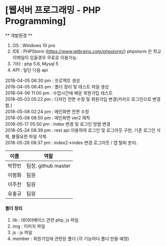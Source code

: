 <h1>[웹서버 프로그래밍 - PHP Programming]</h1>


** 개발환경 **
1. OS : Windows 10 pro
2. IDE : PHPStorm (https://www.jetbrains.com/phpstorm/) phpstorm 은 학교 이메일이 있을경우 무료로 이용가능.
3. 기타 : php 5.6, Mysql 5
4. API : 일단 다음 api


2018-04-05 06:30 pm : 프로젝트 생성 <br>
2018-04-05 06:45 pm : 폴더 정리 및 테스트 파일 생성 <br>
2018-04-06 11:00 pm : 수업시간에 배운 회원가입 테스트 <br>
2018-05-03 05:22 pm : 디자인 전면 수정 및 회원가입 변경(카카오 로그인으로 변경함.) <br>
2018-05-08 02:24 pm : 메인화면 전면 수정 <br>
2018-05-08 08:50 pm : 메인화면 ver2 제작 <br>
2018-05-17 05:50 pm : index 변경 및 로그인 방법 변경 <br>
2018-05-24 08:39 pm : rest api 이용하여 로그인 및 로그아웃 구현, 기존 로그인 삭제, 불필요한 파일 삭제. <br>
2018-05-28 08:37 pm : index2->index 변경 로그아웃 / 앱 탈퇴 분리.


이름 | 역할
--------- | ----------
박한빈 | 팀장, github master
이평화 | 팀원
이주찬 | 팀원
유홍규 | 팀원


<h4> 폴더 정리 </h4>

1. lib : 데이터베이스 관련 php, js 파일
2. img : 이미지 파일
3. js : js 파일
4. member : 회원가입에 관련된 폴더 (각 기능마다 폴더 만들 예정)

